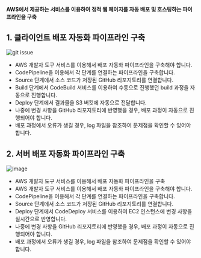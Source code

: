 ####  AWS에서 제공하는 서비스를 이용하여 정적 웹 페이지를 자동 배포 및 호스팅하는 파이프라인을 구축
## 1. 클라이언트 배포 자동화 파이프라인 구축

![git issue](https://user-images.githubusercontent.com/75375944/160069562-56f795e0-0c66-482d-b23e-94c90a328ab4.png)
- AWS 개발자 도구 서비스를 이용해서 배포 자동화 파이프라인을 구축해야 합니다.
- CodePipeline을 이용해서 각 단계를 연결하는 파이프라인을 구축합니다.
- Source 단계에서 소스 코드가 저장된 GitHub 리포지토리를 연결합니다.
- Build 단계에서 CodeBuild 서비스를 이용하여 수동으로 진행했던 build 과정을 자동으로 진행합니다.
- Deploy 단계에서 결과물을 S3 버킷에 자동으로 전달합니다.
- 나중에 변경 사항을 GitHub 리포지토리에 반영했을 경우, 배포 과정이 자동으로 진행되어야 합니다.
- 배포 과정에서 오류가 생길 경우, log 파일을 참조하여 문제점을 확인할 수 있어야 합니다.
 
## 2. 서버 배포 자동화 파이프라인 구축
![image](https://user-images.githubusercontent.com/75375944/160078750-424e02f6-df8a-4553-a7c9-29c7cdfbad52.png)
- AWS 개발자 도구 서비스를 이용해서 배포 자동화 파이프라인을 구축
- AWS 개발자 도구 서비스를 이용해서 배포 자동화 파이프라인을 구축해야 합니다.
- CodePipeline을 이용해서 각 단계를 연결하는 파이프라인을 구축합니다.
- Source 단계에서 소스 코드가 저장된 GitHub 리포지토리를 연결합니다.
- Deploy 단계에서 CodeDeploy 서비스를 이용하여 EC2 인스턴스에 변경 사항을 실시간으로 반영합니다.
- 나중에 변경 사항을 GitHub 리포지토리에 반영했을 경우, 배포 과정이 자동으로 진행되어야 합니다.
- 배포 과정에서 오류가 생길 경우, log 파일을 참조하여 문제점을 확인할 수 있어야 합니다.
